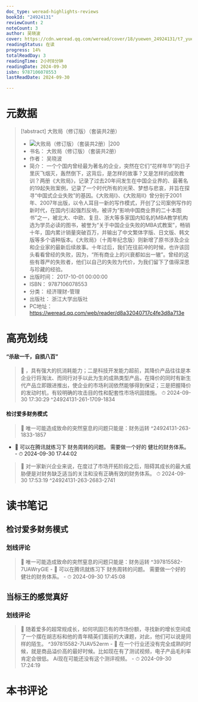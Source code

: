 ```yaml
---
doc_type: weread-highlights-reviews
bookId: "24924131"
reviewCount: 2
noteCount: 3
author: 吴晓波
cover: https://cdn.weread.qq.com/weread/cover/18/yuewen_24924131/t7_yuewen_249241311677072010.jpg
readingStatus: 在读
progress: 14%
totalReadDay: 3
readingTime: 2小时8分钟
readingDate: 2024-09-30
isbn: 9787106078553
lastReadDate: 2024-09-30

---
```

# 元数据
> [!abstract] 大败局（修订版）（套装共2册）
> - ![ 大败局（修订版）（套装共2册）|200](https://cdn.weread.qq.com/weread/cover/18/yuewen_24924131/t7_yuewen_249241311677072010.jpg)
> - 书名： 大败局（修订版）（套装共2册）
> - 作者： 吴晓波
> - 简介： 一个个国内曾经最为著名的企业，突然在它们“花样年华”的日子里灰飞烟灭，轰然倒下，这背后，是怎样的故事？又是怎样的成败教训？两册《大败局》，记录了过去20年间发生在中国企业界的、最著名的19起失败案例，记录了一个时代所有的光荣、梦想与悲哀，并旨在探寻“中国式企业失败”的基因。《大败局Ⅰ》、《大败局Ⅱ》曾分别于2001年、2007年出版，以令人耳目一新的写作模式，开创了公司案例写作的新时代，在国内引起强烈反响，被评为“影响中国商业界的二十本图书”之一，被北大、中欧、复旦、浙大等多家国内知名的MBA教学机构选为学员必读的图书，被誉为“关于中国企业失败的MBA式教案”，畅销十年，国内累计销量突破百万，并输出了中文繁体字版、日文版、韩文版等多个语种版本。《大败局》（十周年纪念版）则新增了原书涉及企业和企业家的最新后续故事。十年过后，我们在往前冲的时候，也许该回头看看曾经的失败，因为，“所有商业上的兴衰都如出一辙”。曾经的这些有尊严的失败者，他们以自己的失败为代价，为我们留下了值得深思与珍藏的经验。
> - 出版时间： 2017-10-01 00:00:00
> - ISBN： 9787106078553
> - 分类： 经济理财-管理
> - 出版社： 浙江大学出版社
> - PC地址：https://weread.qq.com/web/reader/d8a32040717c4fe3d8a713e

# 高亮划线

#### “杀敌一千，自损八百”

> 📌 ，具有强大的抗消耗能力；二是科技开发能力超前，其降价产品往往是本企业行将淘汰、而同行对手以此为生的成熟类型产品，在降价的同时有新生代产品立即跟进推出，使企业的市场利润依然能够得到保证；三是把握降价的发动时机，有较明确的攻击目的性和配套性市场巩固措施。 
> ⏱ 2024-09-30 17:30:29 ^24924131-261-1709-1834

#### 检讨爱多财务模式

> 📌 唯一可能造成致命的突然窒息的问题只能是：财务运转 ^24924131-263-1833-1857
- 💭 可以在腾讯就练习下 财务周转的问题。 需要做一个好的 健壮的财务体系。 - ⏱ 2024-09-30 17:44:02 

> 📌 对一家新兴企业来说，在度过了市场开拓阶段之后，阻碍其成长的最大威胁便是对财务缺乏适当的关注和没有正确有效的财务体系。 
> ⏱ 2024-09-30 17:53:19 ^24924131-263-2683-2741

# 读书笔记

## 检讨爱多财务模式

### 划线评论
> 📌 唯一可能造成致命的突然窒息的问题只能是：财务运转  ^397815582-7UAWryGlE
    - 💭 可以在腾讯就练习下 财务周转的问题。 需要做一个好的 健壮的财务体系。
    - ⏱ 2024-09-30 17:45:08
   
## 当标王的感觉真好

### 划线评论
> 📌 随着爱多的超常规成长，如何巩固已有的市场份额，寻找新的增长空间成了一个摆在胡志标和他的青年精英们面前的大课题，对此，他们可以说是同样的陌生。  ^397815582-7UAV52erm
    - 💭 在一个行业还没有完全成熟的时候，就是商品溢价高的最好时候。比如现在有了测试视频，电子产品毛利率肯定会很低。
Ai现在可能还没有这个测评视频。
    - ⏱ 2024-09-30 17:24:19
   
# 本书评论

